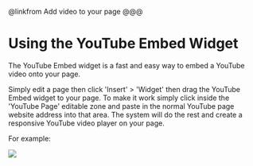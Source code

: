 @linkfrom Add video to your page
@@@

# Using the YouTube Embed Widget

The YouTube Embed widget is a fast and easy way to embed a YouTube video onto your page. 

Simply edit a page then click 'Insert' > 'Widget' then drag the YouTube Embed widget to your page. To make it work simply click inside the 'YouTube Page' editable zone and paste in the normal YouTube page website address into that area. The system will do the rest and create a responsive YouTube video player on your page. 

For example:

<img src="help.php?img=youtube-embed.png&amp;halfsize=true" srcset="help.php?img=youtube-embed.png 2x"/>